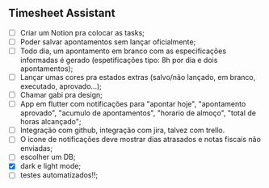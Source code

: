 ## Timesheet Assistant

 - [ ] Criar um Notion pra colocar as tasks;
 - [ ] Poder salvar apontamentos sem lançar oficialmente;
 - [ ] Todo dia, um apontamento em branco com as especificações informadas é gerado (espetificações tipo: 8h por dia e dois apontamentos);
 - [ ] Lançar umas cores pra estados extras (salvo/não lançado, em branco, executado, aprovado...);
 - [ ] Chamar gabi pra design;
 - [ ] App em flutter com notificações para "apontar hoje", "apontamento aprovado", "acumulo de apontamentos", "horario de almoço", "total de horas alcançado";
 - [ ] Integração com github, integração com jira, talvez com trello.
 - [ ] O icone de notificações deve mostrar dias atrasados e notas fiscais não enviadas;
 - [ ] escolher um DB;
 - [x] dark e light mode;
 - [ ] testes automatizados!!;
